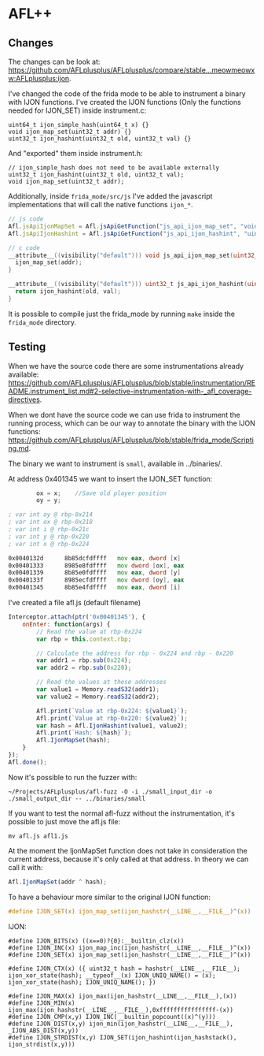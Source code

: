 # AFL++

## Changes

The changes can be look at: https://github.com/AFLplusplus/AFLplusplus/compare/stable...meowmeowxw:AFLplusplus:ijon.

I've changed the code of the frida mode to be able to instrument a binary with IJON functions.
I've created the IJON functions (Only the functions needed for IJON_SET) inside instrument.c:

```
uint64_t ijon_simple_hash(uint64_t x) {}
void ijon_map_set(uint32_t addr) {}
uint32_t ijon_hashint(uint32_t old, uint32_t val) {}
```

And "exported" them inside instrument.h:

```
// ijon_simple_hash does not need to be available externally
uint32_t ijon_hashint(uint32_t old, uint32_t val);
void ijon_map_set(uint32_t addr);
```

Additionally, inside `frida_mode/src/js` I've added the javascript implementations
that will call the native functions `ijon_*`.

```js
// js code
Afl.jsApiIjonMapSet = Afl.jsApiGetFunction("js_api_ijon_map_set", "void", ["uint32"]);
Afl.jsApiIjonHashint = Afl.jsApiGetFunction("js_api_ijon_hashint", "uint32", ["uint32", "uint32"]);
```

```c
// c code
__attribute__((visibility("default"))) void js_api_ijon_map_set(uint32_t addr) {
  ijon_map_set(addr);
}

__attribute__((visibility("default"))) uint32_t js_api_ijon_hashint(uint32_t old, uint32_t val) {
  return ijon_hashint(old, val);
}
```

It is possible to compile just the frida_mode by running `make` inside the `frida_mode`
directory.

## Testing

When we have the source code there are some instrumentations already available: https://github.com/AFLplusplus/AFLplusplus/blob/stable/instrumentation/README.instrument_list.md#2-selective-instrumentation-with-_afl_coverage-directives.

When we dont have the source code we can use frida to instrument the running process,
which can be our way to annotate the binary with the IJON functions: https://github.com/AFLplusplus/AFLplusplus/blob/stable/frida_mode/Scripting.md.

The binary we want to instrument is `small`, available in ../binaries/.

At address 0x401345 we want to insert the IJON_SET function:

```c
		ox = x;    //Save old player position
		oy = y;
```

```asm
; var int oy @ rbp-0x214
; var int ox @ rbp-0x218
; var int i @ rbp-0x21c
; var int y @ rbp-0x220
; var int x @ rbp-0x224

0x0040132d      8b85dcfdffff   mov eax, dword [x]
0x00401333      8985e8fdffff   mov dword [ox], eax
0x00401339      8b85e0fdffff   mov eax, dword [y]
0x0040133f      8985ecfdffff   mov dword [oy], eax
0x00401345      8b85e4fdffff   mov eax, dword [i]
```

I've created a file afl.js (default filename)

```js
Interceptor.attach(ptr('0x00401345'), {
    onEnter: function(args) {
        // Read the value at rbp-0x224
        var rbp = this.context.rbp;

        // Calculate the address for rbp - 0x224 and rbp - 0x220
        var addr1 = rbp.sub(0x224);
        var addr2 = rbp.sub(0x220);

        // Read the values at these addresses
        var value1 = Memory.readS32(addr1);
        var value2 = Memory.readS32(addr2);

        Afl.print(`Value at rbp-0x224: ${value1}`);
        Afl.print(`Value at rbp-0x220: ${value2}`);
        var hash = Afl.IjonHashint(value1, value2);
        Afl.print(`Hash: ${hash}`);
        Afl.IjonMapSet(hash);
    }
});
Afl.done();
```

Now it's possible to run the fuzzer with:

```
~/Projects/AFLplusplus/afl-fuzz -O -i ./small_input_dir -o ./small_output_dir -- ../binaries/small
```

If you want to test the normal afl-fuzz without the instrumentation, it's possible to
just move the afl.js file:

```
mv afl.js afl1.js
```

At the moment the IjonMapSet function does not take in consideration the current
address, because it's only called at that address. In theory we can call it with:

```js
Afl.IjonMapSet(addr ^ hash);
```

To have a behaviour more similar to the original IJON function:

```c
#define IJON_SET(x) ijon_map_set(ijon_hashstr(__LINE__,__FILE__)^(x))
```

IJON:
```
#define IJON_BITS(x) ((x==0)?{0}:__builtin_clz(x))
#define IJON_INC(x) ijon_map_inc(ijon_hashstr(__LINE__,__FILE__)^(x))
#define IJON_SET(x) ijon_map_set(ijon_hashstr(__LINE__,__FILE__)^(x))

#define IJON_CTX(x) ({ uint32_t hash = hashstr(__LINE__,__FILE__); ijon_xor_state(hash); __typeof__(x) IJON_UNIQ_NAME() = (x); ijon_xor_state(hash); IJON_UNIQ_NAME(); })

#define IJON_MAX(x) ijon_max(ijon_hashstr(__LINE__,__FILE__),(x))
#define IJON_MIN(x) ijon_max(ijon_hashstr(__LINE__,__FILE__),0xffffffffffffffff-(x))
#define IJON_CMP(x,y) IJON_INC(__builtin_popcount((x)^(y)))
#define IJON_DIST(x,y) ijon_min(ijon_hashstr(__LINE__,__FILE__), _IJON_ABS_DIST(x,y))
#define IJON_STRDIST(x,y) IJON_SET(ijon_hashint(ijon_hashstack(), ijon_strdist(x,y)))
```